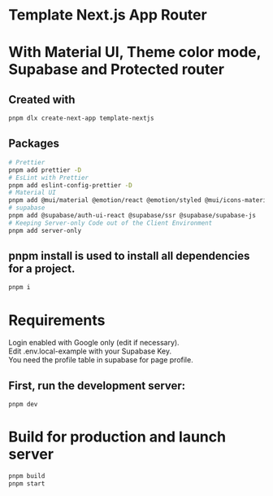 # Template Next.js App Router

# With Material UI, Theme color mode, Supabase and Protected router

## Created with

```sh
pnpm dlx create-next-app template-nextjs
```

## Packages

```bash
# Prettier
pnpm add prettier -D
# EsLint with Prettier
pnpm add eslint-config-prettier -D
# Material UI
pnpm add @mui/material @emotion/react @emotion/styled @mui/icons-material @mui/material-nextjs @emotion/cache
# supabase
pnpm add @supabase/auth-ui-react @supabase/ssr @supabase/supabase-js
# Keeping Server-only Code out of the Client Environment
pnpm add server-only
```

## pnpm install is used to install all dependencies for a project.

```bash
pnpm i
```

# Requirements

<p>
Login enabled with Google only (edit if necessary).<br />
Edit .env.local-example with your Supabase Key. <br />
You need the profile table in supabase for page profile.
</p>

## First, run the development server:

```bash
pnpm dev
```

# Build for production and launch server

```bash
pnpm build
pnpm start
```

